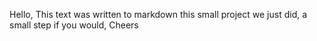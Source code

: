 Hello, This text was written to markdown this small project we just did, a small step if you would, Cheers
